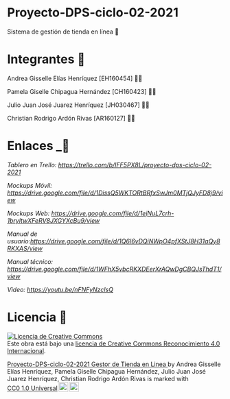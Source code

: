 # Proyecto-DPS-ciclo-02-2021
Sistema de gestión de tienda en línea 🏪

# Integrantes 👥

Andrea Gisselle Elías Henríquez  [EH160454] 👩‍💻

Pamela Giselle Chipagua Hernández [CH160423] 👩‍💻

Julio Juan José Juarez Henríquez [JH030467] 👨‍💻

Christian Rodrigo Ardón Rivas [AR160127] 👨‍💻

# Enlaces   _🔗

*Tablero en Trello: https://trello.com/b/IFF5PX8L/proyecto-dps-ciclo-02-2021*

*Mockups Móvil: https://drive.google.com/file/d/1DissQ5WKTORtBRfxSwJm0MTjQJyFD8j9/view*

*Mockups Web: https://drive.google.com/file/d/1ejNuL7crh-1bryltwXFeRV8JXGYXcBu9/view*

*Manual de usuario:https://drive.google.com/file/d/1Q6I6vDQiNWpO4pfXStJ8H31aQy8RKXAS/view* 

*Manual técnico: https://drive.google.com/file/d/1WFhX5vbcRKXDEerXrAQwDgCBQJsThdT1/view*

*Video: https://youtu.be/nFNFyNzclsQ*

# Licencia 📃
<a rel="license" href="http://creativecommons.org/licenses/by/4.0/"><img alt="Licencia de Creative Commons" style="border-width:0" src="https://i.creativecommons.org/l/by/4.0/88x31.png" /></a><br />Este obra está bajo una <a rel="license" href="http://creativecommons.org/licenses/by/4.0/">licencia de Creative Commons Reconocimiento 4.0 Internacional</a>.
<p xmlns:cc="http://creativecommons.org/ns#" xmlns:dct="http://purl.org/dc/terms/"><a property="dct:title" rel="cc:attributionURL" href="https://github.com/ChrisArdon/Proyecto-DPS-ciclo-02-2021">Proyecto-DPS-ciclo-02-2021 Gestor de Tienda en Linea </a> by <span property="cc:attributionName">Andrea Gisselle Elías Henríquez, Pamela Giselle Chipagua Hernández, Julio Juan José Juarez Henríquez, Christian Rodrigo Ardón Rivas</span> is marked with <a href="http://creativecommons.org/publicdomain/zero/1.0?ref=chooser-v1" target="_blank" rel="license noopener noreferrer" style="display:inline-block;">CC0 1.0 Universal<img style="height:22px!important;margin-left:3px;vertical-align:text-bottom;" src="https://mirrors.creativecommons.org/presskit/icons/cc.svg?ref=chooser-v1"><img style="height:22px!important;margin-left:3px;vertical-align:text-bottom;" src="https://mirrors.creativecommons.org/presskit/icons/zero.svg?ref=chooser-v1"></a></p>



